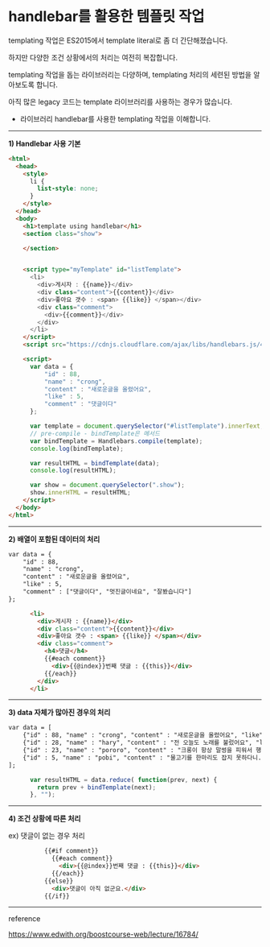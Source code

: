 # handlebar를 활용한 템플릿 작업

templating 작업은 ES2015에서 template literal로 좀 더 간단해졌습니다.

하지만 다양한 조건 상황에서의 처리는 여전히 복잡합니다.

templating 작업을 돕는 라이브러리는 다양하며, templating 처리의 세련된 방법을 알아보도록 합니다.

아직 많은 legacy 코드는 template 라이브러리를 사용하는 경우가 많습니다.

* 라이브러리 handlebar를 사용한 templating 작업을 이해합니다.



---

**1) Handlebar 사용 기본**

```html
<html>
  <head>
    <style>
      li {
        list-style: none;
      }
    </style>
  </head>
  <body>
    <h1>template using handlebar</h1>
    <section class="show">

    </section>


    <script type="myTemplate" id="listTemplate">
      <li>
        <div>게시자 : {{name}}</div>
        <div class="content">{{content}}</div>
        <div>좋아요 갯수 : <span> {{like}} </span></div>
        <div class="comment">
          <div>{{comment}}</div>
        </div>
      </li>      
    </script>
    <script src="https://cdnjs.cloudflare.com/ajax/libs/handlebars.js/4.7.2/handlebars.min.js"></script>

    <script>
      var data = {
          "id" : 88,
          "name" : "crong",
          "content" : "새로운글을 올렸어요",
          "like" : 5, 
          "comment" : "댓글이다"
      };

      var template = document.querySelector("#listTemplate").innerText;
      // pre-compile - bindTemplate은 메서드
      var bindTemplate = Handlebars.compile(template);
      console.log(bindTemplate);

      var resultHTML = bindTemplate(data);
      console.log(resultHTML);

      var show = document.querySelector(".show");
      show.innerHTML = resultHTML;
    </script>
  </body>
</html>
```





---

**2) 배열이 포함된 데이터의 처리**

```html
var data = {
  	"id" : 88,
    "name" : "crong",
    "content" : "새로운글을 올렸어요",
    "like" : 5, 
    "comment" : ["댓글이다", "멋진글이네요", "잘봤습니다"]
};
```



```html
      <li>
        <div>게시자 : {{name}}</div>
        <div class="content">{{content}}</div>
        <div>좋아요 갯수 : <span> {{like}} </span></div>
        <div class="comment">
          <h4>댓글</h4>
          {{#each comment}}
            <div>{{@index}}번째 댓글 : {{this}}</div>
          {{/each}}
        </div>
      </li>    
```





---

**3) data 자체가 많아진 경우의 처리**

```html
var data = [
	{"id" : 88, "name" : "crong", "content" : "새로운글을 올렸어요", "like" : 5, "comment" : ["댓글이다", "잘했어요"]},
	{"id" : 28, "name" : "hary", "content" : "전 오늘도 노래를 불렀어요", "like" : 0, "comment" : ["제발고만..","듣고싶네요 그노래"]},
	{"id" : 23, "name" : "pororo", "content" : "크롱이 항상 말썽을 피워서 행복해~", "like" : 4, "comment" : []},
	{"id" : 5, "name" : "pobi", "content" : "물고기를 한마리도 잡지 못하다니..", "like" : 5, "comment" : ["댓글이다", "멋진글이네요", "잘봤습니다"]}
];
```

```javascript
      var resultHTML = data.reduce( function(prev, next) {
        return prev + bindTemplate(next);
      }, "");
```





---

**4) 조건 상황에 따른 처리**

ex) 댓글이 없는 경우 처리

```html
          {{#if comment}}
            {{#each comment}}
              <div>{{@index}}번째 댓글 : {{this}}</div>
            {{/each}}
          {{else}}
            <div>댓글이 아직 없군요.</div>
          {{/if}}
```





---

reference

https://www.edwith.org/boostcourse-web/lecture/16784/



